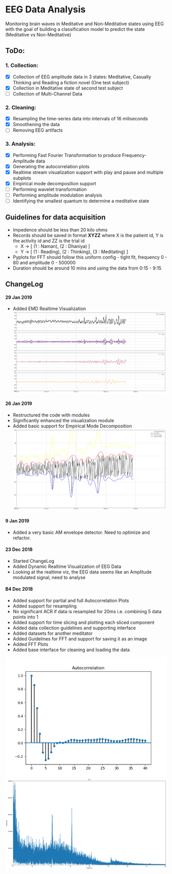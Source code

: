 
# EEG Data Analysis #
Monitoring brain waves in Meditative and Non-Meditative states using EEG with the goal of building a classification model to predict the state (Meditative vs Non-Meditative)

## ToDo: ## 

### 1. Collection: ###

- [x] Collection of EEG amplitude data in 3 states: Meditative, Casually Thinking and Reading a fiction novel (One test subject)
- [x] Collection in Meditative state of second test subject
- [ ] Collection of Multi-Channel Data

### 2. Cleaning: ###
- [x] Resampling the  time-series data into intervals of 16 miliseconds 
- [x] Smoothening the data
- [ ] Removing EEG artifacts

### 3. Analysis: ###
- [x] Performing Fast Fourier Transformation to produce Frequency-Amplitude data 
- [x] Generating the autocorrelation plots
- [x] Realtime stream visualization support with play and pause and multiple subplots
- [x] Empirical mode decomposition support
- [ ] Performing wavelet transformation
- [ ] Performing amplitude modulation analysis 
- [ ] Identifying the smallest quantum to determine a meditative state

## Guidelines for data acquisition
* Impedence should be less than 20 kilo ohms
* Records should be saved in format **XYZZ** where X is the patient id, Y is the activity id and ZZ is the trial id
    * X -> [ (1 : Naman), (2 : Dhaniya) ]
    * Y -> [ (1 : Reading), (2 : Thinking), (3 : Meditating) ]
* Pyplots for FFT should follow this uniform config - tight fit, frequency 0 - 80 and amplitude 0 - 500000
* Duration should be around 10 mins and using the data from 0:15 - 9:15

## ChangeLog
#### 29 Jan 2019
* Added EMD Realtime Visualization
![Image of emdViz](https://github.com/namajain/EEGanalysis/raw/master/Plots/EMD/test.png)
#### 26 Jan 2019
* Restructured the code with modules
* Significantly enhanced the visualization module
* Added basic support for Empirical Mode Decomposition
![Image of baseViz](https://github.com/namajain/EEGanalysis/raw/master/Plots/Realtime/test.png)

#### 9 Jan 2019
* Added a very basic AM envelope detector. Need to optimize and refactor.
#### 23 Dec 2018
* Started ChangeLog
* Added Dynamic Realtime Visualization of EEG Data
* Looking at the realtime viz, the EEG data seems like an Amplitude modulated signal, need to analyse
#### B4 Dec 2018
* Added support for partial and full Autocorrelation Plots
* Added support for resampling
* No significant ACR if data is resampled for 20ms i.e. combining 5 data points into 1
* Added support for time slicing and plotting each sliced component
* Added data collection guidelines and supporting interface
* Added datasets for another meditator
* Added Guidelines for FFT and support for saving it as an image
* Added FFT Plots
* Added base interface for cleaning and loading the data

![Image of ACF](https://github.com/namajain/EEGanalysis/raw/master/Plots/Autocorrelation/ACF_without_resampling.png)
![Image of FFT](https://github.com/namajain/EEGanalysis/raw/master/Plots/All/2101.png)
